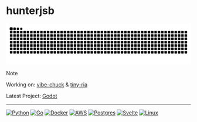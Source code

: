 # hunterjsb

<picture>
  <source media="(prefers-color-scheme: dark)" srcset="https://raw.githubusercontent.com/hunterjsb/hunterjsb/output/github-contribution-grid-snake-dark.svg">
  <source media="(prefers-color-scheme: light)" srcset="https://raw.githubusercontent.com/hunterjsb/hunterjsb/output/github-contribution-grid-snake.svg">
  <img alt="github contribution grid snake animation" src="https://raw.githubusercontent.com/hunterjsb/hunterjsb/output/github-contribution-grid-snake.svg">
</picture>

> [!NOTE]
> Working on: [vibe-chuck](https://github.com/we-be/vibe-chuck) & [tiny-ria](https://github.com/hunterjsb/tiny-ria)
>
> Latest Project: [Godot](https://hunterjsb/zed-planetscale-mcp)

---
<p align="left">
<a href="https://www.python.org/" target="_blank" rel="noreferrer"><img src="https://raw.githubusercontent.com/danielcranney/readme-generator/main/public/icons/skills/python-colored.svg" width="36" height="36" alt="Python" /></a>
<a href="https://developer.apple.com/swift/" target="_blank" rel="noreferrer"><img src="https://raw.githubusercontent.com/danielcranney/readme-generator/main/public/icons/skills/go-colored.svg" width="36" height="36" alt="Go" /></a>
<a href="https://www.typescriptlang.org/" target="_blank" rel="noreferrer"><img src="https://raw.githubusercontent.com/danielcranney/readme-generator/main/public/icons/skills/docker-colored.svg" width="36" height="36" alt="Docker" /></a>
<a href="https://www.mongodb.com/" target="_blank" rel="noreferrer"><img src="https://raw.githubusercontent.com/danielcranney/readme-generator/main/public/icons/skills/aws-colored.svg" width="36" height="36" alt="AWS" /></a>
<a href="https://firebase.google.com/" target="_blank" rel="noreferrer"><img src="https://raw.githubusercontent.com/danielcranney/readme-generator/main/public/icons/skills/postgresql-colored.svg" width="36" height="36" alt="Postgres" /></a>
<a href="https://www.tensorflow.org/" target="_blank" rel="noreferrer"><img src="https://raw.githubusercontent.com/danielcranney/readme-generator/main/public/icons/skills/svelte-colored.svg" width="36" height="36" alt="Svelte" /></a>
<a href="https://www.figma.com/" target="_blank" rel="noreferrer"><img src="https://raw.githubusercontent.com/danielcranney/readme-generator/main/public/icons/skills/linux-colored.svg" width="36" height="36" alt="Linux" /></a>
</p>
